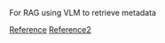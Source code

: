 For RAG using VLM to retrieve metadata

[Reference](https://github.com/gcui-art/album-ai/tree/main)
[Reference2](https://github.com/hv0905/NekoImageGallery?tab=readme-ov-file)